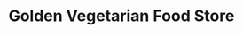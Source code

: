 ---
title: "Golden Vegetarian Food Store"
url: /matanao/golden-vegetarian-food-store/
shop: convenience
---